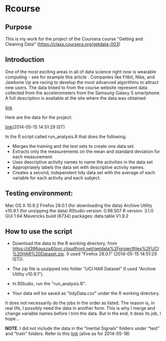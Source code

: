 # Rcourse

## Purpose

This is my work for the project of the Coursera course "Getting and Cleaning Data" (https://class.coursera.org/getdata-003)

## Introduction

One of the most exciting areas in all of data science right now is wearable computing - see for example this article . Companies like Fitbit, Nike, and Jawbone Up are racing to develop the most advanced algorithms to attract new users. The data linked to from the course website represent data collected from the accelerometers from the Samsung Galaxy S smartphone. A full description is available at the site where the data was obtained:

[link](http://archive.ics.uci.edu/ml/datasets/Human+Activity+Recognition+Using+Smartphones)

Here are the data for the project:

[link](https://d396qusza40orc.cloudfront.net/getdata%2Fprojectfiles%2FUCI%20HAR%20Dataset.zip)(2014-05-15 14:51:29 IST)

In the R script called run_analysis.R that does the following.

* Merges the training and the test sets to create one data set.
* Extracts only the measurements on the mean and standard deviation for each measurement.
* Uses descriptive activity names to name the activities in the data set
* Appropriately labels the data set with descriptive activity names.
* Creates a second, independent tidy data set with the average of each variable for each activity and each subject.

## Testing environment:

Mac OS X 10.9.2
Firefox 29.0.1 (for downloading the data)
Archive Utility v10.9.1 (for unzipping the data)
RStudio version: 0.98.507
R version: 3.1.0 GUI 1.64 Mavericks build (6734)
packages: data.table V1.9.2

## How to use the script

* Download the data to the R working directory, from https://d396qusza40orc.cloudfront.net/getdata%2Fprojectfiles%2FUCI%20HAR%20Dataset.zip. (I used "Firefox 29.0.1" (2014-05-15 14:51:29 IST)).
* The zip file is unzipped into folder "UCI HAR Dataset" (I used "Archive Utility v10.9.1").

* In RStudio, run the "run_analysis.R".

* Your data will be saved as "tidyData.csv" under the R working directory.

It does not necessarily do the jobs in the order as listed. The reason is, in real life, I possibly need the data in another form. This is why I merge and change variable names before I trim the data. But in the end, it does its job, I hope...

**NOTE**: I did not include the data in the "Inertial Signals" folders under "test" and "train" folders. Refer to this [link](https://class.coursera.org/getdata-003/forum/thread?thread_id=30) (alive as for 2014-05-18)